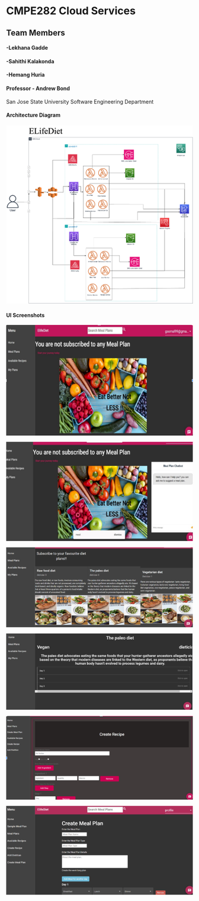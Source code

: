 # CMPE282 Cloud Services

## Team Members
#### -Lekhana Gadde
#### -Sahithi Kalakonda
#### -Hemang Huria

#### Professor - Andrew Bond
San Jose State University
Software Engineering Department

#### Architecture Diagram
![Architecture Diagram](https://github.com/Lekhana19/CloudServicesProject/blob/773faa761da531b8a926ca0ee607981d5444fccb/architecture.png)

#### UI Screenshots
![p1](https://github.com/Lekhana19/CloudServicesProject/blob/12a8e0094149e096638703395848662c737c6301/screenshots/p1.png)

![p2](https://github.com/Lekhana19/CloudServicesProject/blob/12a8e0094149e096638703395848662c737c6301/screenshots/p2.png)

![p3](https://github.com/Lekhana19/CloudServicesProject/blob/12a8e0094149e096638703395848662c737c6301/screenshots/p3.png)

![p4](https://github.com/Lekhana19/CloudServicesProject/blob/12a8e0094149e096638703395848662c737c6301/screenshots/p4.png)

![p5](https://github.com/Lekhana19/CloudServicesProject/blob/12a8e0094149e096638703395848662c737c6301/screenshots/p5.png)

![p6](https://github.com/Lekhana19/CloudServicesProject/blob/12a8e0094149e096638703395848662c737c6301/screenshots/p6.png)
